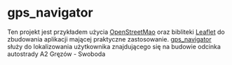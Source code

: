 # gps_navigator
Ten projekt jest przykładem użycia [OpenStreetMao](https://www.openstreetmap.org/#map=16/50.7103/21.1064) oraz bibliteki [Leaflet](https://leafletjs.com/) do zbudowania aplikacji mającej praktyczne zastosowanie. [gps_navigator](https://rugel.github.io/gps_navigator/) służy do lokalizowania użytkownika znajdującego się na budowie odcinka autostrady A2 Gręzów - Swoboda
